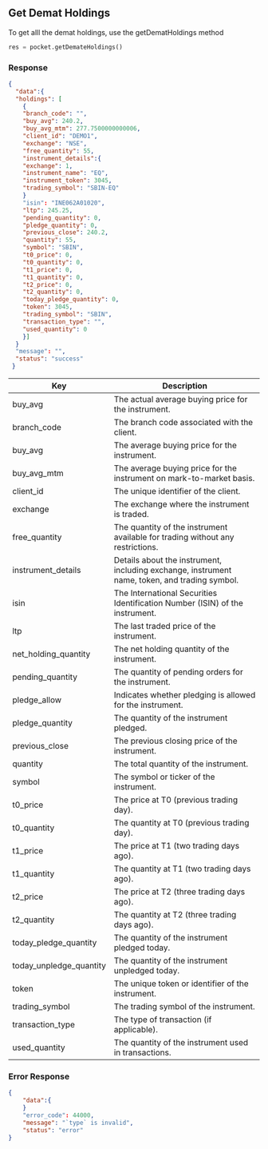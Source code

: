 ## Get Demat Holdings
To get alll the demat holdings, use the getDematHoldings method

```python
res = pocket.getDemateHoldings()
```

### Response
```json
{
  "data":{
  "holdings": [
    {
    "branch_code": "",
    "buy_avg": 240.2,
    "buy_avg_mtm": 277.7500000000006,
    "client_id": "DEMO1",
    "exchange": "NSE",
    "free_quantity": 55,
    "instrument_details":{
    "exchange": 1,
    "instrument_name": "EQ",
    "instrument_token": 3045,
    "trading_symbol": "SBIN-EQ"
    }
    "isin": "INE062A01020",
    "ltp": 245.25,
    "pending_quantity": 0,
    "pledge_quantity": 0,
    "previous_close": 240.2,
    "quantity": 55,
    "symbol": "SBIN",
    "t0_price": 0,
    "t0_quantity": 0,
    "t1_price": 0,
    "t1_quantity": 0,
    "t2_price": 0,
    "t2_quantity": 0,
    "today_pledge_quantity": 0,
    "token": 3045,
    "trading_symbol": "SBIN",
    "transaction_type": "",
    "used_quantity": 0
    }]
  }
  "message": "",
  "status": "success"
 }
 ```

 | Key                     | Description                                                                                                                                         |
|-------------------------|-----------------------------------------------------------------------------------------------------------------------------------------------------|
| buy_avg          | The actual average buying price for the instrument.                                                                                                 |
| branch_code             | The branch code associated with the client.                                                                                                         |
| buy_avg                 | The average buying price for the instrument.                                                                                                         |
| buy_avg_mtm             | The average buying price for the instrument on mark-to-market basis.                                                                                  |
| client_id               | The unique identifier of the client.                                                                                                                 |
| exchange                | The exchange where the instrument is traded.                                                                                                         |
| free_quantity           | The quantity of the instrument available for trading without any restrictions.                                                                       |
| instrument_details      | Details about the instrument, including exchange, instrument name, token, and trading symbol.                                                        |
| isin                    | The International Securities Identification Number (ISIN) of the instrument.                                                                          |
| ltp                     | The last traded price of the instrument.                                                                                                              |
| net_holding_quantity    | The net holding quantity of the instrument.                                                                                                           |
| pending_quantity        | The quantity of pending orders for the instrument.                                                                                                    |
| pledge_allow            | Indicates whether pledging is allowed for the instrument.                                                                                             |
| pledge_quantity         | The quantity of the instrument pledged.                                                                                                               |
| previous_close          | The previous closing price of the instrument.                                                                                                         |
| quantity                | The total quantity of the instrument.                                                                                                                 |
| symbol                  | The symbol or ticker of the instrument.                                                                                                               |
| t0_price                | The price at T0 (previous trading day).                                                                                                              |
| t0_quantity             | The quantity at T0 (previous trading day).                                                                                                           |
| t1_price                | The price at T1 (two trading days ago).                                                                                                              |
| t1_quantity             | The quantity at T1 (two trading days ago).                                                                                                           |
| t2_price                | The price at T2 (three trading days ago).                                                                                                            |
| t2_quantity             | The quantity at T2 (three trading days ago).                                                                                                         |
| today_pledge_quantity   | The quantity of the instrument pledged today.                                                                                                         |
| today_unpledge_quantity | The quantity of the instrument unpledged today.                                                                                                       |
| token                   | The unique token or identifier of the instrument.                                                                                                     |
| trading_symbol          | The trading symbol of the instrument.                                                                                                                 |
| transaction_type        | The type of transaction (if applicable).                                                                                                              |
| used_quantity           | The quantity of the instrument used in transactions.                                                                                                  |


### Error Response
```json
{
    "data":{
    }
    "error_code": 44000,
    "message": "`type` is invalid",
    "status": "error"
}
```
